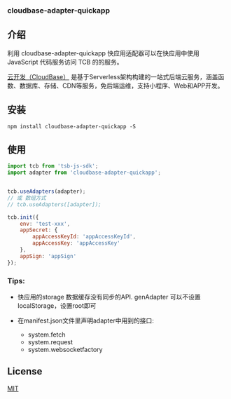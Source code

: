 ### cloudbase-adapter-quickapp

## 介绍

利用 cloudbase-adapter-quickapp 快应用适配器可以在快应用中使用 JavaScript 代码服务访问 TCB 的的服务。

[云开发（CloudBase）](https://cloud.tencent.com/product/tcb?from=12334) 是基于Serverless架构构建的一站式后端云服务，涵盖函数、数据库、存储、CDN等服务，免后端运维，支持小程序、Web和APP开发。

## 安装

```
npm install cloudbase-adapter-quickapp -S
```

## 使用

```js
import tcb from 'tsb-js-sdk';
import adapter from 'cloudbase-adapter-quickapp';


tcb.useAdapters(adapter);
// 或 数组方式
// tcb.useAdapters([adapter]);

tcb.init({
    env: 'test-xxx',
    appSecret: {
        appAccessKeyId: 'appAccessKeyId',
        appAccessKey: 'appAccessKey'
    },
    appSign: 'appSign'
});

```

### Tips:

- 快应用的storage 数据缓存没有同步的API. genAdapter 可以不设置localStorage，设置root即可

- 在manifest.json文件里声明adapter中用到的接口:

    - system.fetch
    - system.request
    - system.websocketfactory


## License

[MIT](./LICENSE)

